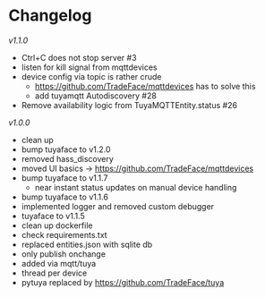 Changelog
==================
_v1.1.0_
- Ctrl+C does not stop server #3
- listen for kill signal from mqttdevices
- device config via topic is rather crude
  - https://github.com/TradeFace/mqttdevices has to solve this
  - add tuyamqtt Autodiscovery #28
- Remove availability logic from TuyaMQTTEntity.status #26

_v1.0.0_
- clean up
- bump tuyaface to v1.2.0
- removed hass_discovery
- moved UI basics -> https://github.com/TradeFace/mqttdevices 
- bump tuyaface to v1.1.7 
  - near instant status updates on manual device handling
- bump tuyaface to v1.1.6
- implemented logger and removed custom debugger
- tuyaface to v1.1.5
- clean up dockerfile
- check requirements.txt 
- replaced entities.json with sqlite db
- only publish onchange
- added via mqtt/tuya
- thread per device
- pytuya replaced by https://github.com/TradeFace/tuya